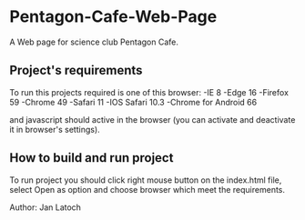 # Pentagon-Cafe-Web-Page
A Web page for science club Pentagon Cafe. 

## Project's requirements

To run this projects required is one of this browser:
-IE 8
-Edge 16
-Firefox 59
-Chrome 49
-Safari 11
-IOS Safari 10.3
-Chrome for Android 66

and javascript should active in the browser (you can activate and deactivate it in browser's settings).

## How to build and run project

To run project you should click right mouse button on the index.html file, select Open as option and choose browser which meet the requirements.

Author: Jan Latoch
